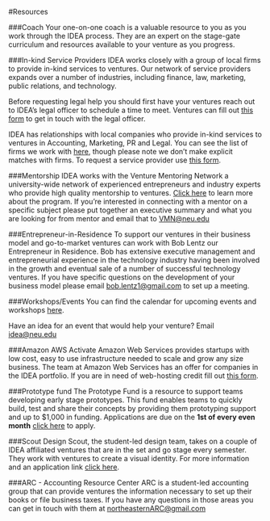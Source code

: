#Resources

###Coach
Your one-on-one coach is a valuable resource to you as you work through the IDEA process. They are an expert on the stage-gate curriculum and resources available to your venture as you progress. 

###In-kind Service Providers
IDEA works closely with a group of local firms to provide in-kind services to ventures. Our network of service providers expands over a number of industries, including finance, law, marketing, public relations, and technology.

Before requesting legal help you should first have your ventures reach out to IDEA’s legal officer to schedule a time to meet. Ventures can fill out [this form](https://www.tfaforms.com/390675) to get in touch with the legal officer. 

IDEA has relationships with local companies who provide in-kind services to ventures in Accounting, Marketing, PR and Legal. You can see the list of firms we work with [here](http://www.northeastern.edu/idea/partners/), though please note we don’t make explicit matches with firms. 
To request a service provider use [this form](http://www.tfaforms.com/366775). 

###Mentorship
IDEA works with the Venture Mentoring Network a university-wide network of experienced entrepreneurs and industry experts who provide high quality mentorship to ventures. [Click here](http://www.northeastern.edu/vmn/) to learn more about the program. 
If you’re interested in connecting with a mentor on a specific subject please put together an executive summary and what you are looking for from mentor and email that to [VMN@neu.edu](mailto:VMN@neu.edu)

###Entrepreneur-in-Residence 
To support our ventures in their business model and go-to-market ventures can work with Bob Lentz our Entrepreneur in Residence. Bob has extensive executive management and entrepreneurial experience in the technology industry having been involved in the growth and eventual sale of a number of successful technology ventures. If you have specific questions on the development of your business model please email [bob.lentz1@gmail.com](mailto:bob.lentz1@gmail.com) to set up a meeting.

###Workshops/Events
You can find the calendar for upcoming events and workshops [here](http://www.northeastern.edu/idea/events/).

Have an idea for an event that would help your venture? Email [idea@neu.edu](mailto:idea@neu.edu)

###Amazon AWS Activate
Amazon Web Services provides startups with low cost, easy to use infrastructure needed to scale and grow any size business. The team at Amazon Web Services has an offer for companies in the IDEA portfolio. If you are in need of web-hosting credit fill out [this form](https://www.tfaforms.com/388996). 


###Prototype fund
The Prototype Fund is a resource to support teams developing early stage prototypes. This fund enables teams to quickly build, test and share their concepts by providing them prototyping support and up to $1,000 in funding. 
Applications are due on the **1st of every even month** [click here](http://www.tfaforms.com/383347) to apply.

###Scout Design
Scout, the student-led design team, takes on a couple of IDEA affiliated ventures  that are in the set and go stage every semester. They work with ventures to create a visual identity. For more information and an application link [click here](https://scout1.typeform.com/to/hgeJVi).

###ARC - Accounting Resource Center
ARC is a student-led accounting group that can provide ventures the information necessary to set up their books or file business taxes. If you have any questions in those areas you can get in touch with them at [northeasternARC@gmail.com](northeasternARC@gmail.com)